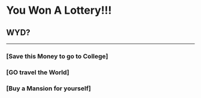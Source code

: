 # You Won A Lottery!!!
## WYD?
---
### [Save this Money to go to College]
### [GO travel the World]
### [Buy a Mansion for yourself]
